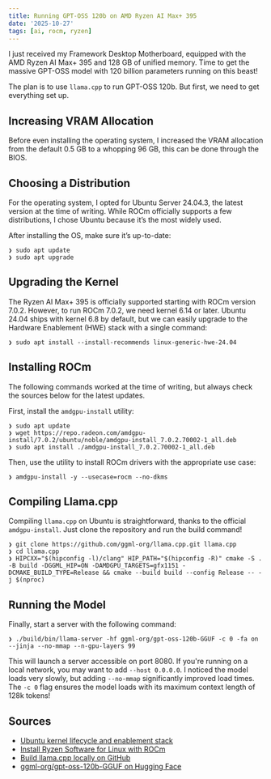 ```yaml
---
title: Running GPT-OSS 120b on AMD Ryzen AI Max+ 395
date: '2025-10-27'
tags: [ai, rocm, ryzen]
---
```


I just received my Framework Desktop Motherboard, equipped with the AMD Ryzen AI Max+ 395 and 128 GB of unified memory. Time to get the massive GPT-OSS model with 120 billion parameters running on this beast!

<!-- more -->

The plan is to use `llama.cpp` to run GPT-OSS 120b. But first, we need to get everything set up.

## Increasing VRAM Allocation

Before even installing the operating system, I increased the VRAM allocation from the default 0.5 GB to a whopping 96 GB, this can be done through the BIOS.

## Choosing a Distribution

For the operating system, I opted for Ubuntu Server 24.04.3, the latest version at the time of writing. While ROCm officially supports a few distributions, I chose Ubuntu because it’s the most widely used.

After installing the OS, make sure it’s up-to-date:
```shell
❯ sudo apt update
❯ sudo apt upgrade
```

## Upgrading the Kernel

The Ryzen AI Max+ 395 is officially supported starting with ROCm version 7.0.2. However, to run ROCm 7.0.2, we need kernel 6.14 or later.
Ubuntu 24.04 ships with kernel 6.8 by default, but we can easily upgrade to the Hardware Enablement (HWE) stack with a single command:
```shell
❯ sudo apt install --install-recommends linux-generic-hwe-24.04
```

## Installing ROCm

The following commands worked at the time of writing, but always check the sources below for the latest updates.

First, install the `amdgpu-install` utility:
```shell
❯ sudo apt update
❯ wget https://repo.radeon.com/amdgpu-install/7.0.2/ubuntu/noble/amdgpu-install_7.0.2.70002-1_all.deb
❯ sudo apt install ./amdgpu-install_7.0.2.70002-1_all.deb
```

Then, use the utility to install ROCm drivers with the appropriate use case:
```shell
❯ amdgpu-install -y --usecase=rocm --no-dkms
```

## Compiling Llama.cpp

Compiling `llama.cpp` on Ubuntu is straightforward, thanks to the official `amdgpu-install`. Just clone the repository and run the build command!

```shell
❯ git clone https://github.com/ggml-org/llama.cpp.git llama.cpp
❯ cd llama.cpp
❯ HIPCXX="$(hipconfig -l)/clang" HIP_PATH="$(hipconfig -R)" cmake -S . -B build -DGGML_HIP=ON -DAMDGPU_TARGETS=gfx1151 -DCMAKE_BUILD_TYPE=Release && cmake --build build --config Release -- -j $(nproc)
```

## Running the Model

Finally, start a server with the following command:
```shell
❯ ./build/bin/llama-server -hf ggml-org/gpt-oss-120b-GGUF -c 0 -fa on --jinja --no-mmap --n-gpu-layers 99
```

This will launch a server accessible on port 8080. If you're running on a local network, you may want to add `--host 0.0.0.0`.
I noticed the model loads very slowly, but adding `--no-mmap` significantly improved load times.
The `-c 0` flag ensures the model loads with its maximum context length of 128k tokens!

## Sources

- [Ubuntu kernel lifecycle and enablement stack](https://ubuntu.com/kernel/lifecycle)
- [Install Ryzen Software for Linux with ROCm](https://rocm.docs.amd.com/projects/radeon-ryzen/en/latest/docs/install/installryz/native_linux/install-ryzen.html)
- [Build llama.cpp locally on GitHub](https://github.com/ggml-org/llama.cpp/blob/master/docs/build.md)
- [ggml-org/gpt-oss-120b-GGUF on Hugging Face](https://huggingface.co/ggml-org/gpt-oss-120b-GGUF)
